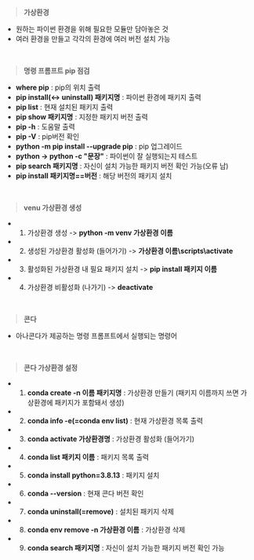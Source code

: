 > **가상환경**
- 원하는 파이썬 환경을 위해 필요한 모듈만 담아놓은 것
- 여러 환경을 만들고 각각의 환경에 여러 버전 설치 가능
<br>

> **명령 프롬프트 pip 점검**
- **where pip** : pip의 위치 출력
- **pip install(<-> uninstall) 패키지명** : 파이썬 환경에 패키지 출력
- **pip list** : 현재 설치된 패키지 출력 
- **pip show 패키지명** : 지정한 패키지 버전 출력
- **pip -h** : 도움말 출력
- **pip -V** : pip버전 확인 
- **python -m pip install --upgrade pip** : pip 업그레이드
- **python -> python -c "문장"** : 파이썬이 잘 실행되는지 테스트
- **pip search 패키지명** : 자신이 설치 가능한 패키지 버전 확인 가능(오류 남)
- **pip install 패키지명==버전** : 해당 버전의 패키지 설치
<br>

> **venu 가상환경 생성**
- 1. 가상환경 생성 -> **python -m venv 가상환경 이름**
- 2. 생성된 가상환경 활성화 (들어가기) -> **가상환경 이름\scripts\activate**
- 3. 활성화된 가상환경 내 필요 패키지 설치 -> **pip install 패키지 이름**
- 4. 가상환경 비활성화 (나가기) -> **deactivate**
<br>

> **콘다**
- 아나콘다가 제공하는 명령 프롬프트에서 실행되는 명령어 
<br>

> **콘다 가상환경 설정** 
- 1. **conda create -n 이름 패키지명** : 가상환경 만들기 (패키지 이름까지 쓰면 가상환경에 패키지가 포함돼서 생성)
- 2. **conda info -e(=conda env list)** : 현재 가상환경 목록 출력
- 3. **conda activate 가상환경명** : 가상환경 활성화 (들어가기) 
- 4. **conda list 패키지 이름** : 패키지 목록 출력
- 5. **conda install python=3.8.13** : 패키지 설치 
- 6. **conda --version** : 현재 콘다 버전 확인 
- 7. **conda uninstall(=remove)** : 설치된 패키지 삭제 
- 8. **conda env remove -n 가상환경 이름** : 가상환경 삭제 
- 9. **conda search 패키지명** : 자신이 설치 가능한 패키지 버전 확인 가능
